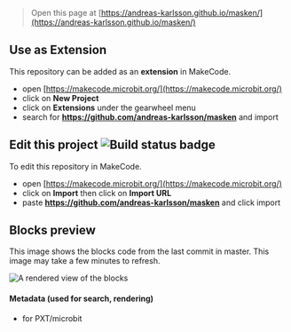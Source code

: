 
> Open this page at [https://andreas-karlsson.github.io/masken/](https://andreas-karlsson.github.io/masken/)

## Use as Extension

This repository can be added as an **extension** in MakeCode.

* open [https://makecode.microbit.org/](https://makecode.microbit.org/)
* click on **New Project**
* click on **Extensions** under the gearwheel menu
* search for **https://github.com/andreas-karlsson/masken** and import

## Edit this project ![Build status badge](https://github.com/andreas-karlsson/masken/workflows/MakeCode/badge.svg)

To edit this repository in MakeCode.

* open [https://makecode.microbit.org/](https://makecode.microbit.org/)
* click on **Import** then click on **Import URL**
* paste **https://github.com/andreas-karlsson/masken** and click import

## Blocks preview

This image shows the blocks code from the last commit in master.
This image may take a few minutes to refresh.

![A rendered view of the blocks](https://github.com/andreas-karlsson/masken/raw/master/.github/makecode/blocks.png)

#### Metadata (used for search, rendering)

* for PXT/microbit
<script src="https://makecode.com/gh-pages-embed.js"></script><script>makeCodeRender("{{ site.makecode.home_url }}", "{{ site.github.owner_name }}/{{ site.github.repository_name }}");</script>
